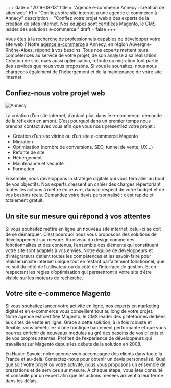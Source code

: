 +++
date = "2019-08-13"
title = "Agence e-commerce Annecy : création de sites web"
h1 = "Confiez votre site internet à une agence e-commerce à Annecy"
description = "Confiez votre projet web à des experts de la création de sites internet. Nos équipes sont certifiées Magento, le CMS leader des solutions e-commerce."
draft = false
+++

Vous êtes à la recherche de professionnels capables de développer votre site web ? Notre [agence e-commerce](/agence-ecom/) à Annecy, en région Auvergne-Rhône-Alpes, répond à vos besoins. Tous nos experts mettent leurs compétences au service de votre projet, de son analyse à sa réalisation. Création de site, mais aussi optimisation, refonte ou migration font partie des services que nous vous proposons. Si vous le souhaitez, nous nous chargeons également de l’hébergement et de la maintenance de votre site internet.

## Confiez-nous votre projet web

<img class="animate zoomIn margin-auto" src="/images/ville/annecy.png" alt="Annecy" />

La création d’un site internet, d’autant plus dans le e-commerce, demande de la réflexion en amont. C’est pourquoi dans un premier temps nous prenons contact avec vous afin que vous nous présentiez votre projet :

-	Création d’un site vitrine ou d’un site e-commerce Magento
-	Migration 
-	Optimisation (nombre de conversions, SEO, tunnel de vente, UX…)
-	Refonte de site
-	Hébergement
-	Maintenance et sécurité
-	Formation 

Ensemble, nous développons la stratégie digitale qui vous fera aller au bout de vos objectifs. Nos experts dressent un cahier des charges répertoriant toutes les actions à mettre en œuvre, dans le respect de votre budget et de vos besoins réels. Demandez votre devis personnalisé : c’est rapide et totalement gratuit.

## Un site sur mesure qui répond à vos attentes

Si vous souhaitez mettre en ligne un nouveau site internet, celui-ci se doit de se démarquer. C’est pourquoi nous vous proposons des solutions de développement sur mesure. Au niveau du design comme des fonctionnalités et des contenus, l’ensemble des éléments qui constituent votre site sont adaptés à vos envies. Notre équipe de développeurs et d’intégrateurs détient toutes les compétences et les savoir-faire pour réaliser un site internet unique tout en restant parfaitement fonctionnel, que ce soit du côté de l’utilisateur ou du côté de l’interface de gestion. Et en respectant les règles d’optimisation qui permettront à votre site d’être visible sur les moteurs de recherche.

## Votre site e-commerce Magento

Si vous souhaitez lancer votre activité en ligne, nos experts en marketing digital et en e-commerce vous conseillent tout au long de votre projet. Notre agence est certifiée Magento, le CMS leader des plateformes dédiées aux sites de vente en ligne. Grâce à cette solution, à la fois robuste et flexible, vous bénéficiez d’une boutique hautement performante et que vous pourrez enrichir de nouveaux modules au gré des besoins de vos clients et de vos propres attentes. Profitez de l’expérience de développeurs qui travaillent sur Magento depuis les débuts de la solution en 2008.

En Haute-Savoie, notre agence web accompagne des clients dans toute la France et au-delà. Contactez-nous pour obtenir un devis personnalisé. Quel que soit votre projet ou votre activité, nous vous proposons un ensemble de prestations et de services sur mesure. A chaque étape, vous êtes consulté et conseillé par un expert afin que les actions menées arrivent à leur terme dans les délais.
